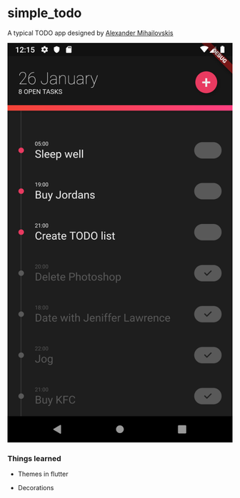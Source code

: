 # simple_todo

A typical TODO app designed by [Alexander Mihailovskis](https://dribbble.com/shots/2483331-Task-manager-application-UI/)


![alt text](https://github.com/paichana/simple-todo/blob/master/screenshot.png "Screen shot of app")


### Things learned

- Themes in flutter

- Decorations

